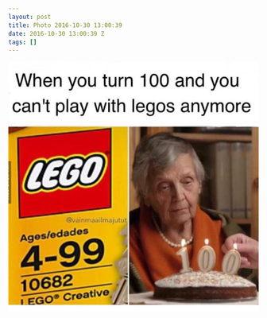 ```yaml
---
layout: post
title: Photo 2016-10-30 13:00:39
date: 2016-10-30 13:00:39 Z
tags: []
---
```

![](/media/2016/10/152506498852.jpg)
